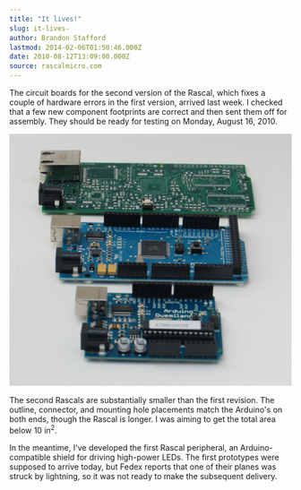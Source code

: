 ```yaml
---
title: "It lives!"
slug: it-lives-
author: Brandon Stafford
lastmod: 2014-02-06T01:50:46.000Z
date: 2010-08-12T13:09:00.000Z
source: rascalmicro.com
---
```

The circuit boards for the second version of the Rascal, which fixes a couple of hardware errors in the first version, arrived last week. I checked that a few new component footprints are correct and then sent them off for assembly. They should be ready for testing on Monday, August 16, 2010.

<img class="span14" src="/img/rascal-0.2-with-arduinos-2010-08-06.jpg">

The second Rascals are substantially smaller than the first revision. The outline, connector, and mounting hole placements match the Arduino's on both ends, though the Rascal is longer. I was aiming to get the total area below 10 in<sup>2</sup>.

In the meantime, I've developed the first Rascal peripheral, an Arduino-compatible shield for driving high-power LEDs. The first prototypes were supposed to arrive today, but Fedex reports that one of their planes was struck by lightning, so it was not ready to make the subsequent delivery.
